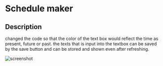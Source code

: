 # Schedule maker

## Description
changed the code so that the color of the text box would reflect the time as present, future or past.
the texts that is input into the textbox can be saved by the save button and can be stored and shown even after refreshing.


![screenshot](https://user-images.githubusercontent.com/68488835/214978626-cbffcd33-9b42-47fe-9b09-21b4dae231c9.png)
